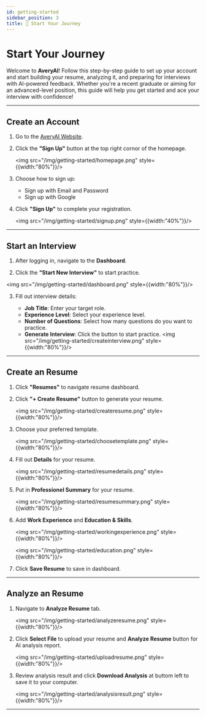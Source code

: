 ```yaml
---
id: getting-started
sidebar_position: 3
title: 🌟 Start Your Journey
---
```


# Start Your Journey

Welcome to **AveryAI**! Follow this step-by-step guide to set up your account and start building your resume, analyzing it, and preparing for interviews with AI-powered feedback. Whether you're a recent graduate or aiming for an advanced-level position, this guide will help you get started and ace your interview with confidence!

---

## Create an Account

<!-- TODO: Update this section when site is available -->

1. Go to the [AveryAI Website](tbd).

2. Click the **"Sign Up"** button at the top right cornor of the homepage.

   <img src="/img/getting-started/homepage.png" style={{width:"80%"}}/>

3. Choose how to sign up:

   - Sign up with Email and Password
   - Sign up with Google

4. Click **"Sign Up"** to complete your registration.

   <img src="/img/getting-started/signup.png" style={{width:"40%"}}/>

---

## Start an Interview

1. After logging in, navigate to the **Dashboard**.

2. Click the **"Start New Interview"** to start practice.

<img src="/img/getting-started/dashboard.png" style={{width:"80%"}}/>

3. Fill out interview details:

   - **Job Title**: Enter your target role.
   - **Experience Level**: Select your experience level.
   - **Number of Questions**: Select how many questions do you want to practice.
   - **Generate Interview**: Click the button to start practice.
     <img src="/img/getting-started/createinterview.png" style={{width:"80%"}}/>

---

## Create an Resume

1. Click **"Resumes"** to navigate resume dashboard.

2. Click **"+ Create Resume"** button to generate your resume.

   <img src="/img/getting-started/createresume.png" style={{width:"80%"}}/>

3. Choose your preferred template.

   <img src="/img/getting-started/choosetemplate.png" style={{width:"80%"}}/>

4. Fill out **Details** for your resume.

   <img src="/img/getting-started/resumedetails.png" style={{width:"80%"}}/>

5. Put in **Professionel Summary** for your resume.

   <img src="/img/getting-started/resumesummary.png" style={{width:"80%"}}/>

6. Add **Work Experience** and **Education & Skills**.

   <img src="/img/getting-started/workingexperience.png" style={{width:"80%"}}/>

   <img src="/img/getting-started/education.png" style={{width:"80%"}}/>

7. Click **Save Resume** to save in dashboard.

---

## Analyze an Resume

1. Navigate to **Analyze Resume** tab.

   <img src="/img/getting-started/analyzeresume.png" style={{width:"80%"}}/>

2. Click **Select File** to upload your resume and **Analyze Resume** button for AI analysis report.

   <img src="/img/getting-started/uploadresume.png" style={{width:"80%"}}/>

3. Review analysis result and click **Download Analysis** at buttom left to save it to your computer.

   <img src="/img/getting-started/analysisresult.png" style={{width:"80%"}}/>

---
